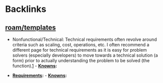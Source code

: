 
# Backlinks
## [roam/templates](<roam/templates.md>)
- Nonfunctional/Technical: Technical requirements often revolve around criteria such as scaling, cost, operations, etc. I often recommend a different page for technical requirements as it is easy for problem solvers (especially developers) to move towards a technical solution (a form) prior to actually understanding the problem to be solved (the function).[1](((https://en.wikipedia.org/wiki/Form_follows_function)))
        - **[Knowns](<Knowns.md>):**

- **[Requirements](<Requirements.md>):**
            - **[Knowns](<Knowns.md>):**

